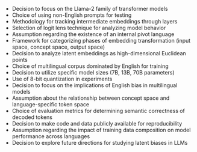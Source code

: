 - Decision to focus on the Llama-2 family of transformer models
- Choice of using non-English prompts for testing
- Methodology for tracking intermediate embeddings through layers
- Selection of logit lens technique for analyzing model behavior
- Assumption regarding the existence of an internal pivot language
- Framework for categorizing phases of embedding transformation (input space, concept space, output space)
- Decision to analyze latent embeddings as high-dimensional Euclidean points
- Choice of multilingual corpus dominated by English for training
- Decision to utilize specific model sizes (7B, 13B, 70B parameters)
- Use of 8-bit quantization in experiments
- Decision to focus on the implications of English bias in multilingual models
- Assumption about the relationship between concept space and language-specific token space
- Choice of evaluation metrics for determining semantic correctness of decoded tokens
- Decision to make code and data publicly available for reproducibility
- Assumption regarding the impact of training data composition on model performance across languages
- Decision to explore future directions for studying latent biases in LLMs